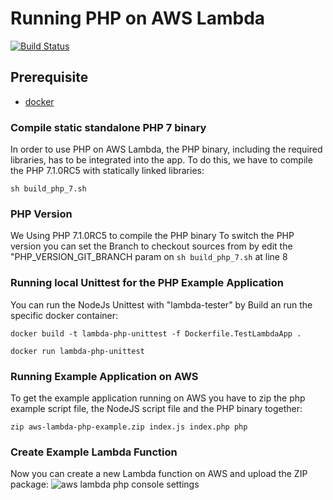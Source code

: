 # Running PHP on AWS Lambda
[![Build Status](https://travis-ci.org/dannylinden/aws-lambda-php.svg?branch=master)](https://travis-ci.org/dannylinden/aws-lambda-php)
## Prerequisite
- [docker](https://www.docker.com/)

### Compile static standalone PHP 7 binary
In order to use PHP on AWS Lambda, the PHP binary, including the required libraries, has to be integrated into the app.
To do this, we have to compile the PHP 7.1.0RC5 with statically linked libraries:

```shell
sh build_php_7.sh
```

### PHP Version
We Using PHP 7.1.0RC5 to compile the PHP binary
To switch the PHP version you can set the Branch to checkout sources from
by edit the "PHP_VERSION_GIT_BRANCH param on `sh build_php_7.sh` at line 8

### Running local Unittest for the PHP Example Application
You can run the NodeJs Unittest with "lambda-tester" by Build an run the specific docker container:

```shell
docker build -t lambda-php-unittest -f Dockerfile.TestLambdaApp .
```
```shell
docker run lambda-php-unittest
```

### Running Example Application on AWS
To get the example application running on AWS you have to zip the php example script file,
the NodeJS script file and the PHP binary together:

```shell
zip aws-lambda-php-example.zip index.js index.php php
```

### Create Example Lambda Function
Now you can create a new Lambda function on AWS and upload the ZIP package: 
![aws lambda php console settings](https://raw.githubusercontent.com/dannylinden/aws-lambda-php/master/img/aws-lambda.settings.png)
